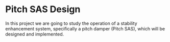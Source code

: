 # Pitch SAS Design

In this project we are going to study the operation of a stability enhancement system,
specifically a pitch damper (Pitch SAS), which will be designed and implemented.

